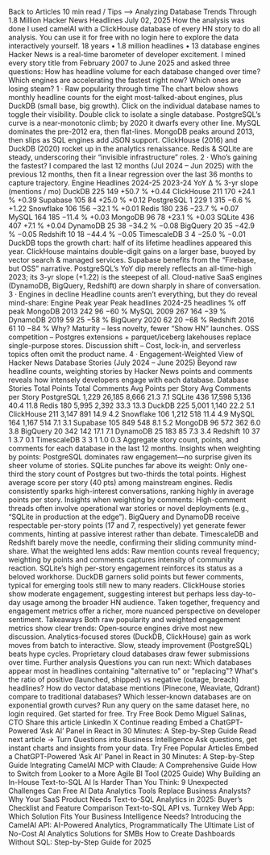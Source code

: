 Back to Articles 10 min read / Tips --> Analyzing Database Trends Through 1.8 Million Hacker News Headlines July 02, 2025 How the analysis was done I used camelAI with a ClickHouse database of every HN story to do all analysis. You can use it for free with no login here to explore the data interactively yourself. 18 years • 1.8 million headlines • 13 database engines Hacker News is a real-time barometer of developer excitement. I mined every story title from February 2007 to June 2025 and asked three questions: How has headline volume for each database changed over time? Which engines are accelerating the fastest right now? Which ones are losing steam? 1 · Raw popularity through time The chart below shows monthly headline counts for the eight most-talked-about engines, plus DuckDB (small base, big growth). Click on the individual database names to toggle their visibility. Double click to isolate a single database. PostgreSQL’s curve is a near-monotonic climb; by 2020 it dwarfs every other line. MySQL dominates the pre-2012 era, then flat-lines. MongoDB peaks around 2013, then slips as SQL engines add JSON support. ClickHouse (2016) and DuckDB (2020) rocket up in the analytics renaissance. Redis & SQLite are steady, underscoring their “invisible infrastructure” roles. 2 · Who’s gaining the fastest? I compared the last 12 months (Jul 2024 – Jun 2025) with the previous 12 months, then fit a linear regression over the last 36 months to capture trajectory. Engine Headlines 2024-25 2023-24 YoY Δ % 3-yr slope (mentions / mo) DuckDB 225 149 +50.7 % +0.44 ClickHouse 211 170 +24.1 % +0.39 Supabase 105 84 +25.0 % +0.12 PostgreSQL 1 229 1 315 −6.6 % +1.22 Snowflake 106 156 −32.1 % +0.01 Redis 180 236 −23.7 % +0.07 MySQL 164 185 −11.4 % +0.03 MongoDB 96 78 +23.1 % +0.03 SQLite 436 407 +7.1 % +0.04 DynamoDB 25 38 −34.2 % −0.08 BigQuery 20 35 −42.9 % −0.05 Redshift 10 18 −44.4 % −0.05 TimescaleDB 3 4 −25.0 % −0.01 DuckDB tops the growth chart: half of its lifetime headlines appeared this year. ClickHouse maintains double-digit gains on a larger base, buoyed by vector search & managed services. Supabase benefits from the “Firebase, but OSS” narrative. PostgreSQL’s YoY dip merely reflects an all-time-high 2023; its 3-yr slope (+1.22) is the steepest of all. Cloud-native SaaS engines (DynamoDB, BigQuery, Redshift) are down sharply in share of conversation. 3 · Engines in decline Headline counts aren’t everything, but they do reveal mind-share: Engine Peak year Peak headlines 2024-25 headlines % off peak MongoDB 2013 242 96 −60 % MySQL 2009 267 164 −39 % DynamoDB 2019 59 25 −58 % BigQuery 2020 62 20 −68 % Redshift 2016 61 10 −84 % Why? Maturity – less novelty, fewer “Show HN” launches. OSS competition – Postgres extensions + parquet/iceberg lakehouses replace single-purpose stores. Discussion shift – Cost, lock-in, and serverless topics often omit the product name. 4 · Engagement-Weighted View of Hacker News Database Stories (July 2024 – June 2025) Beyond raw headline counts, weighting stories by Hacker News points and comments reveals how intensely developers engage with each database. Database Stories Total Points Total Comments Avg Points per Story Avg Comments per Story PostgreSQL 1,229 26,185 8,666 21.3 7.1 SQLite 436 17,598 5,136 40.4 11.8 Redis 180 5,995 2,392 33.3 13.3 DuckDB 225 5,001 1,140 22.2 5.1 ClickHouse 211 3,147 891 14.9 4.2 Snowflake 106 1,212 518 11.4 4.9 MySQL 164 1,167 514 7.1 3.1 Supabase 105 849 548 8.1 5.2 MongoDB 96 572 362 6.0 3.8 BigQuery 20 342 142 17.1 7.1 DynamoDB 25 183 85 7.3 3.4 Redshift 10 37 1 3.7 0.1 TimescaleDB 3 3 1 1.0 0.3 Aggregate story count, points, and comments for each database in the last 12 months. Insights when weighting by points: PostgreSQL dominates raw engagement—no surprise given its sheer volume of stories. SQLite punches far above its weight: Only one-third the story count of Postgres but two-thirds the total points. Highest average score per story (40 pts) among mainstream engines. Redis consistently sparks high-interest conversations, ranking highly in average points per story. Insights when weighting by comments: High-comment threads often involve operational war stories or novel deployments (e.g., “SQLite in production at the edge”). BigQuery and DynamoDB receive respectable per-story points (17 and 7, respectively) yet generate fewer comments, hinting at passive interest rather than debate. TimescaleDB and Redshift barely move the needle, confirming their sliding community mind-share. What the weighted lens adds: Raw mention counts reveal frequency; weighting by points and comments captures intensity of community reaction. SQLite’s high per-story engagement reinforces its status as a beloved workhorse. DuckDB garners solid points but fewer comments, typical for emerging tools still new to many readers. ClickHouse stories show moderate engagement, suggesting interest but perhaps less day-to-day usage among the broader HN audience. Taken together, frequency and engagement metrics offer a richer, more nuanced perspective on developer sentiment. Takeaways Both raw popularity and weighted engagement metrics show clear trends: Open‑source engines drive most new discussion. Analytics‑focused stores (DuckDB, ClickHouse) gain as work moves from batch to interactive. Slow, steady improvement (PostgreSQL) beats hype cycles. Proprietary cloud databases draw fewer submissions over time. Further analysis Questions you can run next: Which databases appear most in headlines containing "alternative to" or "replacing"? What's the ratio of positive (launched, shipped) vs negative (outage, breach) headlines? How do vector database mentions (Pinecone, Weaviate, Qdrant) compare to traditional databases? Which lesser-known databases are on exponential growth curves? Run any query on the same dataset here, no login required. Get started for free. Try Free Book Demo Miguel Salinas, CTO Share this article LinkedIn X Continue reading Embed a ChatGPT-Powered ‘Ask AI’ Panel in React in 30 Minutes: A Step-by-Step Guide Read next article → Turn Questions into Business Intelligence Ask questions, get instant charts and insights from your data. Try Free Popular Articles Embed a ChatGPT-Powered ‘Ask AI’ Panel in React in 30 Minutes: A Step-by-Step Guide Integrating CamelAI MCP with Claude: A Comprehensive Guide How to Switch from Looker to a More Agile BI Tool (2025 Guide) Why Building an In-House Text-to-SQL AI Is Harder Than You Think: 9 Unexpected Challenges Can Free AI Data Analytics Tools Replace Business Analysts? Why Your SaaS Product Needs Text-to-SQL Analytics in 2025: Buyer’s Checklist and Feature Comparison Text-to-SQL API vs. Turnkey Web App: Which Solution Fits Your Business Intelligence Needs? Introducing the CamelAI API: AI-Powered Analytics, Programmatically The Ultimate List of No-Cost AI Analytics Solutions for SMBs How to Create Dashboards Without SQL: Step-by-Step Guide for 2025